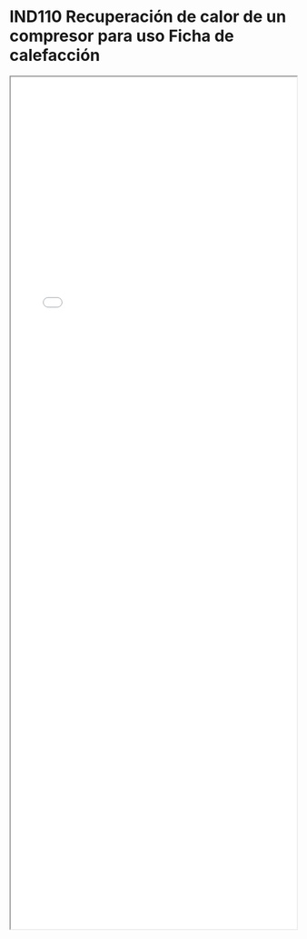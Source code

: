 
# IND110  Recuperación de calor de un compresor para uso Ficha de calefacción

<iframe src="../IND110  Recuperación de calor de un compresor para uso Ficha de calefacción.pdf" width="100%" height="1500px"></iframe>

